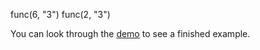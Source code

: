 func(6, "3")
func(2, "3")

You can look through the [demo](https://github.com/elewa-student/String-Reverser/tree/master/step-throughs) to see a finished example.